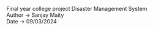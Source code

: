 Final year college project Disaster Management System 
<Br>
Author -> Sanjay Maity
<br>
Date -> 09/03/2024
